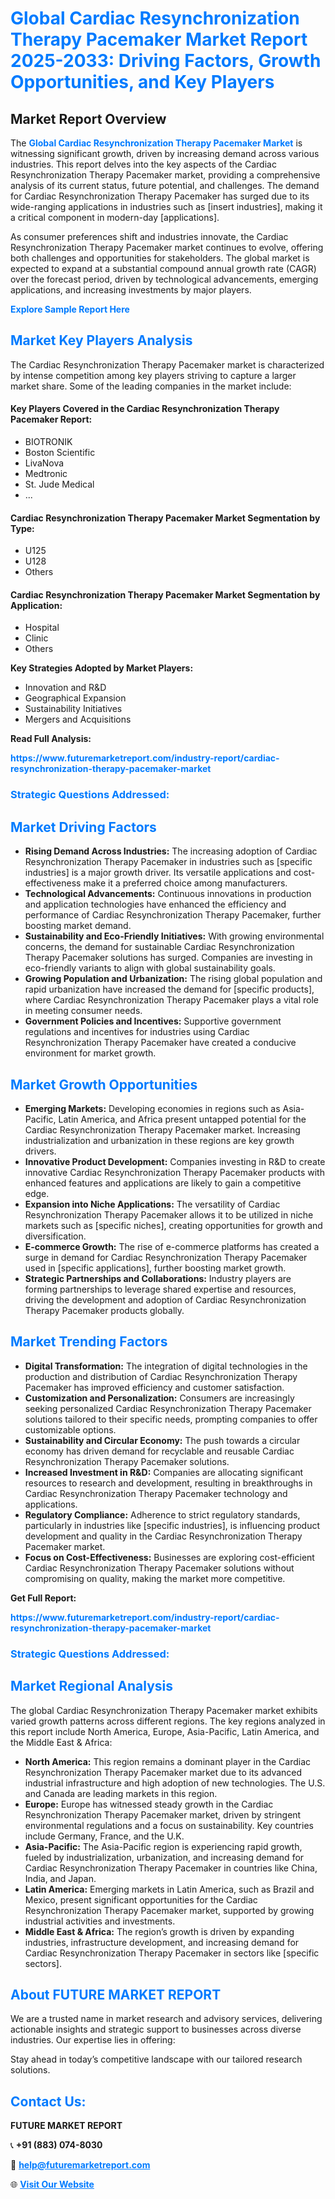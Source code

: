 <h1 style="color: #007BFF;">Global Cardiac Resynchronization Therapy Pacemaker Market Report 2025-2033: Driving Factors, Growth Opportunities, and Key Players</h1>

<section id="overview">
<h2>Market Report Overview</h2>
<p>The <a href="https://www.futuremarketreport.com/industry-report/cardiac-resynchronization-therapy-pacemaker-market" style="color: #007BFF; text-decoration: none;"><strong>Global Cardiac Resynchronization Therapy Pacemaker Market</strong></a> is witnessing significant growth, driven by increasing demand across various industries. This report delves into the key aspects of the Cardiac Resynchronization Therapy Pacemaker market, providing a comprehensive analysis of its current status, future potential, and challenges. The demand for Cardiac Resynchronization Therapy Pacemaker has surged due to its wide-ranging applications in industries such as [insert industries], making it a critical component in modern-day [applications].</p>
<p>As consumer preferences shift and industries innovate, the Cardiac Resynchronization Therapy Pacemaker market continues to evolve, offering both challenges and opportunities for stakeholders. The global market is expected to expand at a substantial compound annual growth rate (CAGR) over the forecast period, driven by technological advancements, emerging applications, and increasing investments by major players.</p>
</section>

<section id="overview">
<p><a href="https://www.futuremarketreport.com/request-sample/reportId=97548" style="color: #007BFF; text-decoration: none;"><strong>Explore Sample Report Here</strong></a></p>
</section>

<section id="key-players">
<h2 style="color: #007BFF;">Market Key Players Analysis</h2>
<p>The Cardiac Resynchronization Therapy Pacemaker market is characterized by intense competition among key players striving to capture a larger market share. Some of the leading companies in the market include:</p>
<h4>Key Players Covered in the Cardiac Resynchronization Therapy Pacemaker Report:</h4>
<ul><li>BIOTRONIK</li><li>Boston Scientific</li><li>LivaNova</li><li>Medtronic</li><li>St. Jude Medical</li><li>...</li></ul>
<h4>Cardiac Resynchronization Therapy Pacemaker Market Segmentation by Type:</h4>
<ul><li>U125</li><li>U128</li><li>Others</li></ul>

<h4>Cardiac Resynchronization Therapy Pacemaker Market Segmentation by Application:</h4>
<ul><li>Hospital</li><li>Clinic</li><li>Others</li></ul>
<p><strong>Key Strategies Adopted by Market Players:</strong></p>
<ul>
<li>Innovation and R&D</li>
<li>Geographical Expansion</li>
<li>Sustainability Initiatives</li>
<li>Mergers and Acquisitions</li>
</ul>
</section>

<section>
<p><strong>Read Full Analysis: </strong></p><a href="https://www.futuremarketreport.com/industry-report/cardiac-resynchronization-therapy-pacemaker-market" style="color: #007BFF; text-decoration: none;"><strong>https://www.futuremarketreport.com/industry-report/cardiac-resynchronization-therapy-pacemaker-market</strong></a>
<h3 style="color: #007BFF;">Strategic Questions Addressed:</h3>
</section>

<section id="driving-factors">
<h2 style="color: #007BFF;">Market Driving Factors</h2>
<ul>
<li><strong>Rising Demand Across Industries:</strong> The increasing adoption of Cardiac Resynchronization Therapy Pacemaker in industries such as [specific industries] is a major growth driver. Its versatile applications and cost-effectiveness make it a preferred choice among manufacturers.</li>
<li><strong>Technological Advancements:</strong> Continuous innovations in production and application technologies have enhanced the efficiency and performance of Cardiac Resynchronization Therapy Pacemaker, further boosting market demand.</li>
<li><strong>Sustainability and Eco-Friendly Initiatives:</strong> With growing environmental concerns, the demand for sustainable Cardiac Resynchronization Therapy Pacemaker solutions has surged. Companies are investing in eco-friendly variants to align with global sustainability goals.</li>
<li><strong>Growing Population and Urbanization:</strong> The rising global population and rapid urbanization have increased the demand for [specific products], where Cardiac Resynchronization Therapy Pacemaker plays a vital role in meeting consumer needs.</li>
<li><strong>Government Policies and Incentives:</strong> Supportive government regulations and incentives for industries using Cardiac Resynchronization Therapy Pacemaker have created a conducive environment for market growth.</li>
</ul>
</section>

<section id="growth-opportunities">
<h2 style="color: #007BFF;">Market Growth Opportunities</h2>
<ul>
<li><strong>Emerging Markets:</strong> Developing economies in regions such as Asia-Pacific, Latin America, and Africa present untapped potential for the Cardiac Resynchronization Therapy Pacemaker market. Increasing industrialization and urbanization in these regions are key growth drivers.</li>
<li><strong>Innovative Product Development:</strong> Companies investing in R&D to create innovative Cardiac Resynchronization Therapy Pacemaker products with enhanced features and applications are likely to gain a competitive edge.</li>
<li><strong>Expansion into Niche Applications:</strong> The versatility of Cardiac Resynchronization Therapy Pacemaker allows it to be utilized in niche markets such as [specific niches], creating opportunities for growth and diversification.</li>
<li><strong>E-commerce Growth:</strong> The rise of e-commerce platforms has created a surge in demand for Cardiac Resynchronization Therapy Pacemaker used in [specific applications], further boosting market growth.</li>
<li><strong>Strategic Partnerships and Collaborations:</strong> Industry players are forming partnerships to leverage shared expertise and resources, driving the development and adoption of Cardiac Resynchronization Therapy Pacemaker products globally.</li>
</ul>
</section>

<section id="trending-factors">
<h2 style="color: #007BFF;">Market Trending Factors</h2>
<ul>
<li><strong>Digital Transformation:</strong> The integration of digital technologies in the production and distribution of Cardiac Resynchronization Therapy Pacemaker has improved efficiency and customer satisfaction.</li>
<li><strong>Customization and Personalization:</strong> Consumers are increasingly seeking personalized Cardiac Resynchronization Therapy Pacemaker solutions tailored to their specific needs, prompting companies to offer customizable options.</li>
<li><strong>Sustainability and Circular Economy:</strong> The push towards a circular economy has driven demand for recyclable and reusable Cardiac Resynchronization Therapy Pacemaker solutions.</li>
<li><strong>Increased Investment in R&D:</strong> Companies are allocating significant resources to research and development, resulting in breakthroughs in Cardiac Resynchronization Therapy Pacemaker technology and applications.</li>
<li><strong>Regulatory Compliance:</strong> Adherence to strict regulatory standards, particularly in industries like [specific industries], is influencing product development and quality in the Cardiac Resynchronization Therapy Pacemaker market.</li>
<li><strong>Focus on Cost-Effectiveness:</strong> Businesses are exploring cost-efficient Cardiac Resynchronization Therapy Pacemaker solutions without compromising on quality, making the market more competitive.</li>
</ul>
</section>

<section>
<p><strong>Get Full Report: </strong></p><a href="https://www.futuremarketreport.com/industry-report/cardiac-resynchronization-therapy-pacemaker-market" style="color: #007BFF; text-decoration: none;"><strong>https://www.futuremarketreport.com/industry-report/cardiac-resynchronization-therapy-pacemaker-market</strong></a>
<h3 style="color: #007BFF;">Strategic Questions Addressed:</h3>
</section>


<section id="regional-analysis">
<h2 style="color: #007BFF;">Market Regional Analysis</h2>
<p>The global Cardiac Resynchronization Therapy Pacemaker market exhibits varied growth patterns across different regions. The key regions analyzed in this report include North America, Europe, Asia-Pacific, Latin America, and the Middle East & Africa:</p>
<ul>
<li><strong>North America:</strong> This region remains a dominant player in the Cardiac Resynchronization Therapy Pacemaker market due to its advanced industrial infrastructure and high adoption of new technologies. The U.S. and Canada are leading markets in this region.</li>
<li><strong>Europe:</strong> Europe has witnessed steady growth in the Cardiac Resynchronization Therapy Pacemaker market, driven by stringent environmental regulations and a focus on sustainability. Key countries include Germany, France, and the U.K.</li>
<li><strong>Asia-Pacific:</strong> The Asia-Pacific region is experiencing rapid growth, fueled by industrialization, urbanization, and increasing demand for Cardiac Resynchronization Therapy Pacemaker in countries like China, India, and Japan.</li>
<li><strong>Latin America:</strong> Emerging markets in Latin America, such as Brazil and Mexico, present significant opportunities for the Cardiac Resynchronization Therapy Pacemaker market, supported by growing industrial activities and investments.</li>
<li><strong>Middle East & Africa:</strong> The region’s growth is driven by expanding industries, infrastructure development, and increasing demand for Cardiac Resynchronization Therapy Pacemaker in sectors like [specific sectors].</li>
</ul>
</section>

<footer>
<h2 style="color: #007BFF;">About FUTURE MARKET REPORT</h2>
<p>We are a trusted name in market research and advisory services, delivering actionable insights and strategic support to businesses across diverse industries. Our expertise lies in offering:</p>

<p>Stay ahead in today’s competitive landscape with our tailored research solutions.</p>

<h2 style="color: #007BFF;">Contact Us:</h2>
<p><strong>FUTURE MARKET REPORT</strong></p>
<p>📞 <strong>+91 (883) 074-8030</strong></p>
<p>📧 <strong><a href="mailto:help@futuremarketreport.com" style="color: #007BFF;">help@futuremarketreport.com</a></strong></p>
<p>🌐 <strong><a href="https://www.futuremarketreport.com/" style="color: #007BFF;">Visit Our Website</a></strong></p>
</footer>